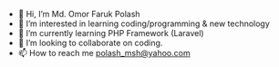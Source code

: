 - 👋 Hi, I’m Md. Omor Faruk Polash
- 👀 I’m interested in learning coding/programming & new technology
- 🌱 I’m currently learning PHP Framework (Laravel)
- 💞️ I’m looking to collaborate on coding.
- 📫 How to reach me polash_msh@yahoo.com

<!---
psarker69/psarker69 is a ✨ special ✨ repository because its `README.md` (this file) appears on your GitHub profile.
You can click the Preview link to take a look at your changes.
--->

